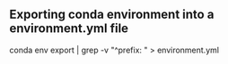 ## Exporting conda environment into a environment.yml file
conda env export | grep -v "^prefix: " > environment.yml

